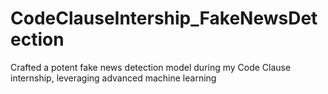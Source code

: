 # CodeClauseIntership_FakeNewsDetection
Crafted a potent fake news detection model during my Code Clause internship, leveraging advanced machine learning
